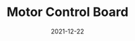 ---
layout: default
modal-id: 5
date: 2021-12-22
img: MoveControl.png
alt: image-alt
project-date: Spring 2021 
category: PCB Design
title: Motor Control Board
objective: To create a board to control up to 3 different DC motors with encoder feedback for use in a my universities entry in the NASA Mars Ice Challenge.
details: The board utilized the DRV8701 motor gate driver and an STM32 Microcontroller. Each motor driver uses 4 external mosfets for to create an H-Bridge circuit to allow for full speed control in both directions. Since these drivers would experience high torque loads, it needed to be able to handle high current, which is why the flexibility of a gate driver was desired. 
results: The board performed nominally in the final drill system and the team won second place in the competition overall.
---